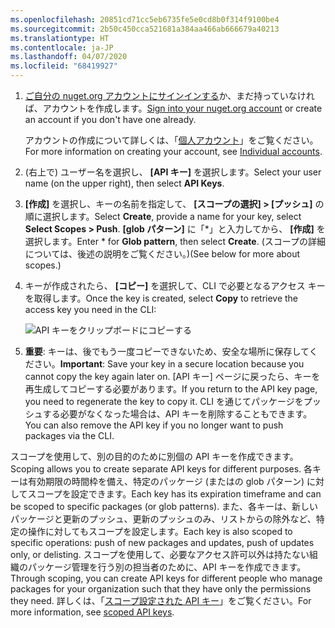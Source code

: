 ```yaml
---
ms.openlocfilehash: 20851cd71cc5eb6735fe5e0cd8b0f314f9100be4
ms.sourcegitcommit: 2b50c450cca521681a384aa466ab666679a40213
ms.translationtype: HT
ms.contentlocale: ja-JP
ms.lasthandoff: 04/07/2020
ms.locfileid: "68419927"
---
```

1. <span data-ttu-id="dff9e-101">[ご自分の nuget.org アカウントにサインインする](https://www.nuget.org/users/account/LogOn?returnUrl=%2F)か、まだ持っていなければ、アカウントを作成します。</span><span class="sxs-lookup"><span data-stu-id="dff9e-101">[Sign into your nuget.org account](https://www.nuget.org/users/account/LogOn?returnUrl=%2F) or create an account if you don't have one already.</span></span>

   <span data-ttu-id="dff9e-102">アカウントの作成について詳しくは、「[個人アカウント](../../nuget-org/individual-accounts.md)」をご覧ください。</span><span class="sxs-lookup"><span data-stu-id="dff9e-102">For more information on creating your account, see [Individual accounts](../../nuget-org/individual-accounts.md).</span></span>

1. <span data-ttu-id="dff9e-103">(右上で) ユーザー名を選択し、 **[API キー]** を選択します。</span><span class="sxs-lookup"><span data-stu-id="dff9e-103">Select your user name (on the upper right), then select **API Keys**.</span></span>

1. <span data-ttu-id="dff9e-104">**[作成]** を選択し、キーの名前を指定して、 **[スコープの選択] > [プッシュ]** の順に選択します。</span><span class="sxs-lookup"><span data-stu-id="dff9e-104">Select **Create**, provide a name for your key, select **Select Scopes > Push**.</span></span> <span data-ttu-id="dff9e-105">**[glob パターン]** に「\*」と入力してから、 **[作成]** を選択します。</span><span class="sxs-lookup"><span data-stu-id="dff9e-105">Enter \* for **Glob pattern**, then select **Create**.</span></span> <span data-ttu-id="dff9e-106">(スコープの詳細については、後述の説明をご覧ください。)</span><span class="sxs-lookup"><span data-stu-id="dff9e-106">(See below for more about scopes.)</span></span>

1. <span data-ttu-id="dff9e-107">キーが作成されたら、 **[コピー]** を選択して、CLI で必要となるアクセス キーを取得します。</span><span class="sxs-lookup"><span data-stu-id="dff9e-107">Once the key is created, select **Copy** to retrieve the access key you need in the CLI:</span></span>

    ![API キーをクリップボードにコピーする](../media/QS_Create-02-APIKey.png)

1. <span data-ttu-id="dff9e-109">**重要**: キーは、後でもう一度コピーできないため、安全な場所に保存してください。</span><span class="sxs-lookup"><span data-stu-id="dff9e-109">**Important**: Save your key in a secure location because you cannot copy the key again later on.</span></span> <span data-ttu-id="dff9e-110">[API キー] ページに戻ったら、キーを再生成してコピーする必要があります。</span><span class="sxs-lookup"><span data-stu-id="dff9e-110">If you return to the API key page, you need to regenerate the key to copy it.</span></span> <span data-ttu-id="dff9e-111">CLI を通じてパッケージをプッシュする必要がなくなった場合は、API キーを削除することもできます。</span><span class="sxs-lookup"><span data-stu-id="dff9e-111">You can also remove the API key if you no longer want to push packages via the CLI.</span></span>

<span data-ttu-id="dff9e-112">スコープを使用して、別の目的のために別個の API キーを作成できます。</span><span class="sxs-lookup"><span data-stu-id="dff9e-112">Scoping allows you to create separate API keys for different purposes.</span></span> <span data-ttu-id="dff9e-113">各キーは有効期限の時間枠を備え、特定のパッケージ (またはの glob パターン) に対してスコープを設定できます。</span><span class="sxs-lookup"><span data-stu-id="dff9e-113">Each key has its expiration timeframe and can be scoped to specific packages (or glob patterns).</span></span> <span data-ttu-id="dff9e-114">また、各キーは、新しいパッケージと更新のプッシュ、更新のプッシュのみ、リストからの除外など、特定の操作に対してもスコープを設定します。</span><span class="sxs-lookup"><span data-stu-id="dff9e-114">Each key is also scoped to specific operations: push of new packages and updates, push of updates only, or delisting.</span></span> <span data-ttu-id="dff9e-115">スコープを使用して、必要なアクセス許可以外は持たない組織のパッケージ管理を行う別の担当者のために、API キーを作成できます。</span><span class="sxs-lookup"><span data-stu-id="dff9e-115">Through scoping, you can create API keys for different people who manage packages for your organization such that they have only the permissions they need.</span></span> <span data-ttu-id="dff9e-116">詳しくは、「[スコープ設定された API キー](../../nuget-org/scoped-api-keys.md)」をご覧ください。</span><span class="sxs-lookup"><span data-stu-id="dff9e-116">For more information, see [scoped API keys](../../nuget-org/scoped-api-keys.md).</span></span>